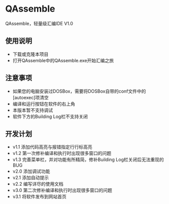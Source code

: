 QAssemble
=========
QAssemble，轻量级汇编IDE V1.0

使用说明
--------
* 下载或克隆本项目
* 打开QAssemble中的QAssemble.exe开始汇编之旅

注意事项
--------
* 如果您的电脑安装过DOSBox，需要将DOSBox自带的conf文件中的[autoexec]项清空
* 编译和运行按钮在软件的右上角
* 本版本暂不支持调试
* 软件下方的Building Log栏不支持关闭

开发计划
--------
* v1.1 添加代码高亮与报错指定行行标高亮
* v1.2 第一次修补编译和执行时出现很多窗口的问题
* v1.3 完善菜单栏，并对功能有所精简，修补Building Log栏关闭后无法重现的BUG
* v2.0 添加调试功能
* v2.1 添加自动提示
* v2.2 编写详尽的使用文档
* v3.0 第二次修补编译和执行时出现很多窗口的问题
* v3.1 将软件发布到网站首页
